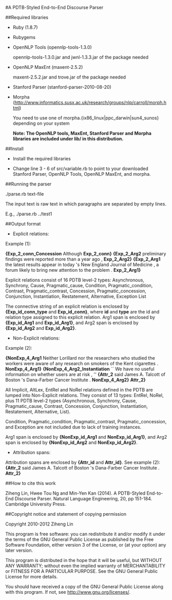 #A PDTB-Styled End-to-End Discourse Parser

##Required libraries

- Ruby (1.8.7)

- Rubygems

- OpenNLP Tools (opennlp-tools-1.3.0) 

  opennlp-tools-1.3.0.jar and jwnl-1.3.3.jar of the package needed

- OpenNLP MaxEnt (maxent-2.5.2) 

  maxent-2.5.2.jar and trove.jar of the package needed

- Stanford Parser (stanford-parser-2010-08-20)

- Morpha (http://www.informatics.susx.ac.uk/research/groups/nlp/carroll/morph.html)

  You need to use one of morpha.{ix86_linux|ppc_darwin|sun4_sunos} depending on your system
  
  **Note: The OpenNLP tools, MaxEnt, Stanford Parser and Morpha libraries are included under lib/ in this distribution.**

##Install

- Install the required libraries

- Change line 3 - 6 of src/variable.rb to point to your downloaded Stanford Parser, OpenNLP Tools, OpenNLP MaxEnt, and morpha.


##Running the parser

./parse.rb text-file

The input text is raw text in which paragraphs are separated by empty lines.

E.g., ./parse.rb ../test1


##Output format

- Explicit relations:

Example (1):

**{Exp_2_conn_Concession** Although **Exp_2_conn}** **{Exp_2_Arg2** preliminary findings were reported more than a year ago , **Exp_2_Arg2}** **{Exp_2_Arg1** the latest results appear in today 's New England Journal of Medicine , a forum likely to bring new attention to the problem . **Exp_2_Arg1}**

Explicit relations consist of 16 PDTB level-2 types: Asynchronous, Synchrony, Cause, Pragmatic_cause, Condition, Pragmatic_condition, Contrast, Pragmatic_contrast, Concession, Pragmatic_concession, Conjunction, Instantiation, Restatement, Alternative, Exception List

The connective string of an explicit relation is enclosed by **{Exp_id_conn_type** and **Exp_id_conn}**, where **id** and **type** are the id and relation type assigned to this explicit relation. Arg1 span is enclosed by **{Exp_id_Arg1** and **Exp_id_Arg1}**, and Arg2 span is enclosed by **{Exp_id_Arg2** and **Exp_id_Arg2}**.


- Non-Explicit relations:

Example (2):

**{NonExp_4_Arg1** Neither Lorillard nor the researchers who studied the workers were aware of any research on smokers of the Kent cigarettes . **NonExp_4_Arg1}**
**{NonExp_4_Arg2_Instantiation** `` We have no useful information on whether users are at risk , '' **{Attr_2** said James A. Talcott of Boston 's Dana-Farber Cancer Institute . **NonExp_4_Arg2}** **Attr_2}**

All Implicit, AltLex, EntRel and NoRel relations defined in the PDTB are lumped into Non-Explicit relations. They consist of 13 types: EntRel, NoRel, plus 11 PDTB level-2 types (Asynchronous, Synchrony, Cause, Pragmatic_cause, Contrast, Concession, Conjunction, Instantiation, Restatement, Alternative, List). 

Condition, Pragmatic_condition, Pragmatic_contrast, Pragmatic_concession, and Exception are not included due to lack of training instances.

Arg1 span is enclosed by **{NonExp_id_Arg1** and **NonExp_id_Arg1}**, and Arg2 span is enclosed by **{NonExp_id_Arg2** and **NonExp_id_Arg2}**.


- Attribution spans:

Attribution spans are enclosed by **{Attr_id** and **Attr_id}**. See example (2): **{Attr_2** said James A. Talcott of Boston 's Dana-Farber Cancer Institute . **Attr_2}**


##How to cite this work

Ziheng Lin, Hwee Tou Ng and Min-Yen Kan (2014). A PDTB-Styled End-to-End Discourse Parser. Natural Language Engineering, 20, pp 151-184. Cambridge University Press.


##Copyright notice and statement of copying permission

Copyright 2010-2012 Ziheng Lin

This program is free software: you can redistribute it and/or modify
it under the terms of the GNU General Public License as published by
the Free Software Foundation, either version 3 of the License, or
(at your option) any later version.

This program is distributed in the hope that it will be useful,
but WITHOUT ANY WARRANTY; without even the implied warranty of
MERCHANTABILITY or FITNESS FOR A PARTICULAR PURPOSE.  See the
GNU General Public License for more details.

You should have received a copy of the GNU General Public License
along with this program.  If not, see <http://www.gnu.org/licenses/>.

